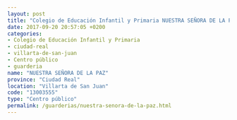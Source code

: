 ```yaml
---
layout: post
title: "Colegio de Educación Infantil y Primaria NUESTRA SEÑORA DE LA PAZ"
date: 2017-09-20 20:57:05 +0200
categories:
- Colegio de Educación Infantil y Primaria
- ciudad-real
- villarta-de-san-juan
- Centro público
- guarderia
name: "NUESTRA SEÑORA DE LA PAZ"
province: "Ciudad Real"
location: "Villarta de San Juan"
code: "13003555"
type: "Centro público"
permalink: /guarderias/nuestra-senora-de-la-paz.html
---
```

